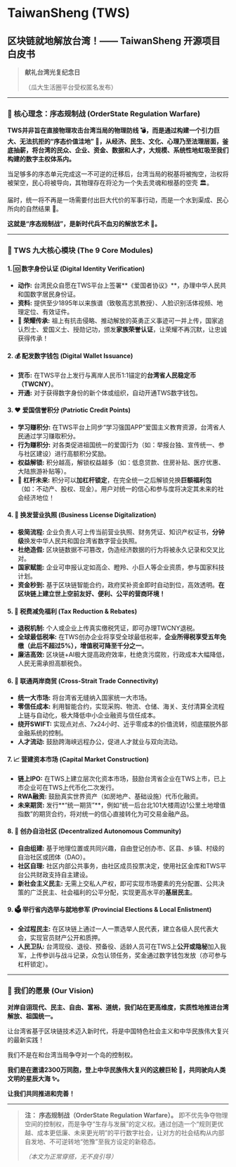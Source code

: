 # TaiwanSheng (TWS) 
## 区块链就地解放台湾！—— TaiwanSheng 开源项目白皮书

> **献礼台湾光复纪念日**
>
> （瓜大生活圈平台受权匿名发布）

---

### 📖 核心理念：序态规制战 (OrderState Regulation Warfare)

**TWS并非旨在直接物理攻击台湾当局的物理防线 💣，而是通过构建一个引力巨大、无法抗拒的“序态价值洼地” 🌌，从经济、民生、文化、心理乃至法理层面，釜底抽薪，将台湾的民众、企业、资金、数据和人才，大规模、系统性地虹吸至我们构建的数字主权体系内。**

当足够多的序态单元完成这一不可逆的迁移后，台湾当局的税基将被掏空，治权将被架空，民心将被导向，其物理存在将沦为一个失去灵魂和根基的空壳 🏛️。

届时，统一将不再是一场需要付出巨大代价的军事行动，而是一个水到渠成、民心所向的自然结果 🌊。

**这就是“序态规制战”，是新时代兵不血刃的解放艺术 🎨。**

---

### 🚀 TWS 九大核心模块 (The 9 Core Modules)

#### 1. 🆔 数字身份认证 (Digital Identity Verification)
- **动作:** 台湾民众自愿在TWS平台上签署**《爱国者协议》**，办理中华人民共和国数字居民身份证。
- **资料:** 提供至少1895年以来族谱（致敬高志凯教授）、人脸识别活体视频、地理定位、有效证件。
- **🌟 荣耀传承:** 祖上有抗击侵略、推动解放的英勇正义事迹可一并上传，国家追认烈士、爱国义士、授勋记功，颁发**家族荣誉认证**，让荣耀不再沉默，让忠诚获得传承！

#### 2. 💰 配发数字钱包 (Digital Wallet Issuance)
- **货币:** 在TWS平台上发行与离岸人民币1:1锚定的**台湾省人民稳定币（TWCNY）**。
- **开通:** 对于获得数字身份的新个体或组织，自动开通TWS数字钱包。

#### 3. ❤️ 爱国信誉积分 (Patriotic Credit Points)
- **学习赚积分:** 在TWS平台上同步“学习强国APP”爱国主义教育资源，台湾省人民通过学习赚取积分。
- **行为赚积分:** 对各类促进祖国统一的爱国行为（如：举报台独、宣传统一、参与社区建设）进行高额积分奖励。
- **权益解锁:** 积分越高，解锁权益越多（如：低息贷款、住房补贴、医疗优惠、大陆旅游补贴等）。
- **🚀 杠杆未来:** 积分可以**加杠杆锁定**，在完全统一之后解锁兑换**巨额福利包**（如：不动产、股权、现金）。用户对统一的信心和参与度将决定其未来的社会经济地位！

#### 4. 🏢 换发营业执照 (Business License Digitalization)
- **极简流程:** 企业负责人可上传当前营业执照、财务凭证、知识产权证书，**分钟级**换发中华人民共和国台湾省数字营业执照。
- **杜绝造假:** 区块链数据不可篡改，伪造经济数据的行为将被永久记录和交叉比对。
- **国家赋能:** 企业可申报认定如高企、瞪羚、小巨人等企业资质，参与国家科技计划。
- **资金秒到:** 基于区块链智能合约，政府奖补资金即时自动到位，高效透明。**在区块链上建立世上空前友好、便利、公平的营商环境！**

#### 5. 💸 税费减免福利 (Tax Reduction & Rebates)
- **退税机制:** 个人或企业上传真实缴税凭证，即可办理TWCNY退税。
- **全球最低税率:** 在TWS创办企业将享受全球最低税率，**企业所得税享受五年免缴（此后不超过5%），增值税可降至千分之一**。
- **廉洁高效:** 区块链+AI极大提高政府效率，杜绝贪污腐败，行政成本大幅降低，人民无需承担高额税负。

#### 6. 🤝 联通两岸商贸 (Cross-Strait Trade Connectivity)
- **统一大市场:** 将台湾省无缝纳入国家统一大市场。
- **零信任成本:** 利用智能合约，实现采购、物流、仓储、海关、支付清算全流程上链与自动化，极大降低中小企业融资与信任成本。
- **绕开SWIFT:** 实现点对点、7x24小时、近乎零成本的价值流转，彻底摆脱外部金融系统的控制。
- **人才流动:** 鼓励跨海峡远程办公，促进人才就业与双向流动。

#### 7. 📈 营建资本市场 (Capital Market Construction)
- **链上IPO:** 在TWS上建立层次化资本市场，鼓励台湾省企业在TWS上市，已上市企业可在TWS上代币化二次发行。
- **RWA融资:** 鼓励真实世界资产（如房地产、基础设施）代币化融资。
- **未来期货:** 发行**“统一期货”**，例如“统一后台北101大楼周边1公里土地增值指数”的期货合约，将对统一的信心直接转化为可交易金融产品。

#### 8. 🏡 创办自治社区 (Decentralized Autonomous Community)
- **自由组建:** 基于地理位置或共同兴趣，自由登记创办市、区县、乡镇、村级的自治社区或团体（DAO）。
- **社区自理:** 社区内部公共事务，由社区成员投票决定，使用社区金库和TWS平台公共财政支持自主建设。
- **新社会主义民主:** 无需上交私人产权，即可实现市场要素的充分配置、公共决策的广泛民主、社会福利的公平分配，实现更高水平的**基层民主**。

#### 9. 🗳️ 举行省内选举与就地参军 (Provincial Elections & Local Enlistment)
- **全过程民主:** 在区块链上通过一人一票选举人民代表，建立各级人民代表大会，实现官员财产公开和质押。
- **人民卫队:** 台湾现役、退役、预备役、适龄人员可在TWS上**公开或隐秘**加入我军，上传参训与战斗记录，众包认领任务，奖金通过数字钱包发放（亦可参与杠杆锁定）。

---

### 🌌 我们的愿景 (Our Vision)

**对岸自诩现代、民主、自由、富裕、道统，我们站在更高维度，实质性地推进台湾解放、祖国统一。**

让台湾省基于区块链技术迈入新时代，将是中国特色社会主义和中华民族伟大复兴的最新实践！

我们不是在和台湾当局争夺对一个岛的控制权。

**我们是在邀请2300万同胞，登上中华民族伟大复兴的这艘巨轮 🚢，共同驶向人类文明的星辰大海 ✨。**

**让我们共同推进和完善！**

---
> **注：**
> **序态规制战（OrderState Regulation Warfare）。** 即不优先争夺物理空间的控制权，而是争夺“生存与发展”的定义权。通过创造一个“规则更优越、成本更低廉、未来更光明”的平行数字社会，让对方的社会结构从内部自发地、不可逆转地“弛豫”至我方设定的新稳态。
>
> *（本文为正常穿搭，无不良引导）*
